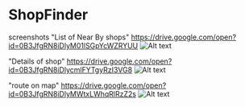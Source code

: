 # ShopFinder

screenshots
"List of Near By shops" https://drive.google.com/open?id=0B3JfgRN8iDlyM01lSGpYcWZRYUU
![Alt text](https://drive.google.com/open?id=0B3JfgRN8iDlyM01lSGpYcWZRYUU "List of Near By shops")


"Details of shop" https://drive.google.com/open?id=0B3JfgRN8iDlycmlFYTgyRzI3VG8
![Alt text](https://drive.google.com/open?id=0B3JfgRN8iDlycmlFYTgyRzI3VG8 "Details of shop")


"route on map" https://drive.google.com/open?id=0B3JfgRN8iDlyMWtxLWhqRlRzZ2s
![Alt text](https://drive.google.com/open?id=0B3JfgRN8iDlyMWtxLWhqRlRzZ2s "route on map")
